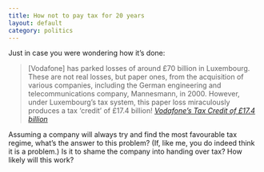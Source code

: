 ```yaml
---
title: How not to pay tax for 20 years
layout: default
category: politics
---
```


Just in case you were wondering how it&#8217;s done:

> [Vodafone] has parked losses of around £70 billion in Luxembourg. These are not real losses, but paper ones, from the acquisition of various companies, including the German engineering and telecommunications company, Mannesmann, in 2000. However, under Luxembourg’s tax system, this paper loss miraculously produces a tax ‘credit’ of £17.4 billion! [<cite>Vodafone’s Tax Credit of £17.4 billion</cite>][1]

Assuming a company will always try and find the most favourable tax regime, what&#8217;s the answer to this problem? (If, like me, you do indeed think it is a problem.) Is it to shame the company into handing over tax? How likely will this work?

 [1]: http://radicalsoapbox.com/vodafones-tax-credit-17-4-billion/
